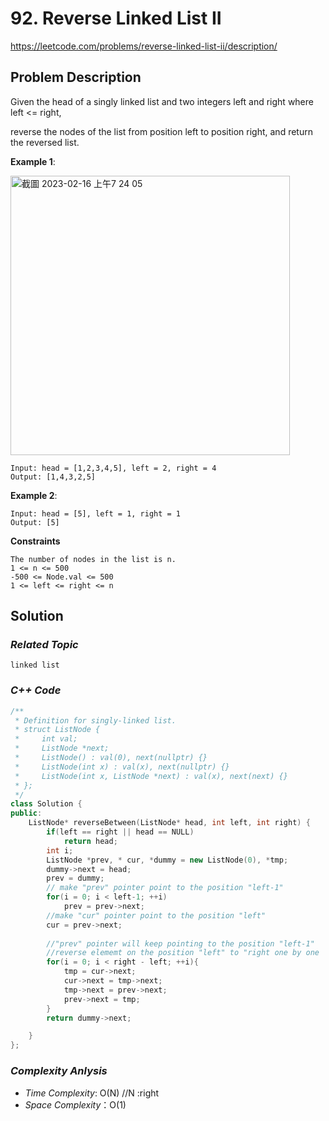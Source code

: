 # 92. Reverse Linked List II
https://leetcode.com/problems/reverse-linked-list-ii/description/

## Problem Description

Given the head of a singly linked list and two integers left and right where left <= right, 

reverse the nodes of the list from position left to position right, and return the reversed list.




**Example 1**:

<img width="447" alt="截圖 2023-02-16 上午7 24 05" src="https://user-images.githubusercontent.com/18256877/219215548-d14c68fb-9901-48a3-9096-ae08b595b6f9.png">

```
Input: head = [1,2,3,4,5], left = 2, right = 4
Output: [1,4,3,2,5]
```
**Example 2**:
```
Input: head = [5], left = 1, right = 1
Output: [5]
```

**Constraints**
```
The number of nodes in the list is n.
1 <= n <= 500
-500 <= Node.val <= 500
1 <= left <= right <= n
```

## Solution

### _Related Topic_
    linked list

### _C++ Code_
```cpp
/**
 * Definition for singly-linked list.
 * struct ListNode {
 *     int val;
 *     ListNode *next;
 *     ListNode() : val(0), next(nullptr) {}
 *     ListNode(int x) : val(x), next(nullptr) {}
 *     ListNode(int x, ListNode *next) : val(x), next(next) {}
 * };
 */
class Solution {
public:
    ListNode* reverseBetween(ListNode* head, int left, int right) {
        if(left == right || head == NULL)
            return head;
        int i;
        ListNode *prev, * cur, *dummy = new ListNode(0), *tmp;
        dummy->next = head;
        prev = dummy;
        // make "prev" pointer point to the position "left-1"
        for(i = 0; i < left-1; ++i)
            prev = prev->next;
        //make "cur" pointer point to the position "left"
        cur = prev->next;
        
        //"prev" pointer will keep pointing to the position "left-1"
        //reverse elememt on the position "left" to "right one by one
        for(i = 0; i < right - left; ++i){
            tmp = cur->next;
            cur->next = tmp->next;
            tmp->next = prev->next;
            prev->next = tmp;
        }
        return dummy->next;

    }
};
```

### _Complexity Anlysis_
- _Time Complexity_: O(N)   //N :right
- _Space Complexity_：O(1)
